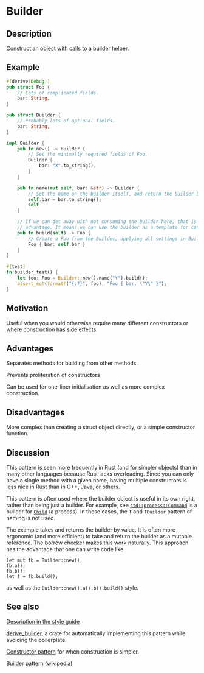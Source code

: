 # Builder

## Description

Construct an object with calls to a builder helper.

## Example

```rust
#[derive(Debug)]
pub struct Foo {
    // Lots of complicated fields.
    bar: String,
}

pub struct Builder {
    // Probably lots of optional fields.
    bar: String,
}

impl Builder {
    pub fn new() -> Builder {
        // Set the minimally required fields of Foo.
        Builder {
            bar: "X".to_string(),
        }
    }

    pub fn name(mut self, bar: &str) -> Builder {
        // Set the name on the builder itself, and return the builder by value.
        self.bar = bar.to_string();
        self
    }

    // If we can get away with not consuming the Builder here, that is an
    // advantage. It means we can use the builder as a template for constructing many Foos.
    pub fn build(self) -> Foo {
        // Create a Foo from the Builder, applying all settings in Builder to Foo.
        Foo { bar: self.bar }
    }
}

#[test]
fn builder_test() {
    let foo: Foo = Builder::new().name("Y").build();
    assert_eq!(format!("{:?}", foo), "Foo { bar: \"Y\" }");
}
```


## Motivation

Useful when you would otherwise require many different constructors or where
construction has side effects.


## Advantages

Separates methods for building from other methods.

Prevents proliferation of constructors

Can be used for one-liner initialisation as well as more complex construction.


## Disadvantages

More complex than creating a struct object directly, or a simple constructor
function.


## Discussion

This pattern is seen more frequently in Rust (and for simpler objects) than in
many other languages because Rust lacks overloading. Since you can only have a
single method with a given name, having multiple constructors is less nice in
Rust than in C++, Java, or others.

This pattern is often used where the builder object is useful in its own right,
rather than being just a builder. For example, see
[`std::process::Command`](https://doc.rust-lang.org/std/process/struct.Command.html)
is a builder for [`Child`](https://doc.rust-lang.org/std/process/struct.Child.html)
(a process). In these cases, the `T` and `TBuilder` pattern
of naming is not used.

The example takes and returns the builder by value. It is often more ergonomic
(and more efficient) to take and return the builder as a mutable reference. The
borrow checker makes this work naturally. This approach has the advantage that
one can write code like

```
let mut fb = Builder::new();
fb.a();
fb.b();
let f = fb.build();
```

as well as the `Builder::new().a().b().build()` style.

## See also

[Description in the style guide](https://doc.rust-lang.org/1.0.0/style/ownership/builders.html)

[derive_builder](https://crates.io/crates/derive_builder), a crate for automatically implementing this pattern while avoiding the boilerplate.

[Constructor pattern](../idioms/ctor.md) for when construction is simpler.

[Builder pattern (wikipedia)](https://en.wikipedia.org/wiki/Builder_pattern)

